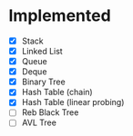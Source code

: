 # Implemented
- [x] Stack
- [x] Linked List
- [x] Queue
- [x] Deque
- [x] Binary Tree
- [x] Hash Table (chain)
- [x] Hash Table (linear probing)
- [ ] Reb Black Tree
- [ ] AVL Tree